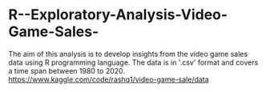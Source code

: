 # R--Exploratory-Analysis-Video-Game-Sales-

The aim of this analysis is to develop insights from the video game sales data using R programming language. The data is in '.csv' format and covers a time span between 1980 to 2020.
https://www.kaggle.com/code/rashq1/video-game-sale/data
